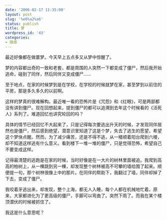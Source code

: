 ```yaml
---
date: '2006-02-17 11:35:00'
layout: post
slug: '%e6%a2%a6'
status: publish
title: 梦
wordpress_id: '43'
categories:
- 随感
---
```


最近好像都在做噩梦。今天早上五点多又从梦中惊醒了。


梦的内容都出奇的一致和老套，都是周围的人突然一下都变成了僵尸，然后我开始逃命，碰到了同伴，然后同伴又变成僵尸……


至于地点，在家的时候梦到是在学校，在学校的时候就梦在家，甚至梦到以前住的平房，那是多久多久的以前啊。


这样的梦真的很难解构。最近唯一看的恐怖片是《咒怨》和《红眼》，可是两部都没有讲到僵尸。现在回想起来，提到僵尸的都可以追溯到去年这个时候看的《活死人》系列了。难道回忆也讲究轮回的吗？


具体的情节已经回忆不大起来了，只是记得每次要逃出升天的时候，才发现同伴居然也是僵尸，然后感到绝望，潜意识里知道了这是个梦，失去了逃生的愿望，希望这个梦快点醒。然而，为了减少痛苦，还是不得不逃，从一楼顺着阳台爬到六楼，却不知道这样逃有什么意义。看到楼下一堆一堆的僵尸，只是觉得恐怖，希望自己不要变成这样。


记得最清楚的逃跑是在家的时候，当时好像是在一大片的树林里面被追。我爬到高高的柏树上，从一棵跳到另一棵，却发现整个树林被高不可攀的墙给围了起来。顺便提一句，那个树林很像上中的那片。在同伴的帮助下，我翻过了墙，同伴却掉了下去，变成了僵尸。


我咬着牙逃出来，却发现，整个上海，都无人入睡，每个人都在机械地忙着。原来，大家都进化为了更高级的僵尸，手脚可以弯曲了。突然下雨了。而我在某个楼顶潜伏的时候被抓住了。


我这是什么意思呢？
